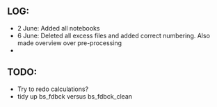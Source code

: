 ## LOG:
- 2 June: Added all notebooks
- 6 June: Deleted all excess files and added correct numbering. Also made overview over pre-processing
- 

## TODO:
- Try to redo calculations? 
- tidy up bs_fdbck versus bs_fdbck_clean